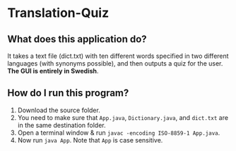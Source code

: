 # Translation-Quiz

## What does this application do?

It takes a text file (dict.txt) with ten different words specified in two different languages (with synonyms possible), and then outputs a quiz for the user. **The GUI is entirely in Swedish**.

## How do I run this program?
1. Download the source folder.
2. You need to make sure that `App.java`, `Dictionary.java`, and `dict.txt` are in the same destination folder.
3. Open a terminal window & run `javac -encoding ISO-8859-1 App.java`.
3. Now run `java App`. Note that `App` is case sensitive.

